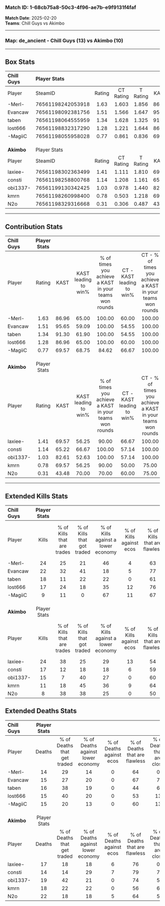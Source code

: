 ### Match ID: 1-68cb75a8-50c3-4f96-ae7b-e9f9131f4faf  
**Match Date**: 2025-02-20  
**Teams**: Chill Guys vs Akimbo  

---  

### **Map**: de_ancient - Chill Guys (13) vs Akimbo (10)  
---  

## Box Stats  

| **Chill Guys** | Player Stats      |        |           |          |       |       |       |         |        |      |     |
| :- | :- | :-: | :-: | :-: | :-: | :-: | :-: | :-: | :-: | :-: | :-: |
| Player         | SteamID           | Rating | CT Rating | T Rating | KAST  |  ADR  | Kills | Assists | Deaths | K/D  | HS% |
| -Merl-         | 76561198242053918 |  1.63  |   1.603   |  1.856   | 86.96 | 102.3 |  24   |    7    |   14   | 1.71 | 62  |
| Evancaw        | 76561198092381756 |  1.51  |   1.566   |  1.647   | 95.65 | 79.2  |  22   |    4    |   15   | 1.47 | 40  |
| taben          | 76561198064555959 |  1.34  |   1.628   |  1.325   | 91.30 | 84.7  |  18   |    9    |   16   | 1.13 | 44  |
| lost666        | 76561198832317290 |  1.28  |   1.221   |  1.644   | 86.96 | 83.4  |  17   |    7    |   15   | 1.13 | 88  |
| -MagiiC        | 76561198055958028 |  0.77  |   0.861   |  0.836   | 69.57 | 56.1  |   9   |    8    |   15   | 0.60 | 44  |
|                |                   |        |           |          |       |       |       |         |        |      |     |
|                |                   |        |           |          |       |       |       |         |        |      |     |
|                |                   |        |           |          |       |       |       |         |        |      |     |
| **Akimbo**     | Player Stats      |        |           |          |       |       |       |         |        |      |     |
| Player         | SteamID           | Rating | CT Rating | T Rating | KAST  |  ADR  | Kills | Assists | Deaths | K/D  | HS% |
| laxiee-        | 76561198302363499 |  1.41  |   1.111   |  1.810   | 69.57 | 101.1 |  24   |    1    |   17   | 1.41 | 54  |
| consti         | 76561198258800768 |  1.14  |   1.208   |  1.161   | 65.22 | 82.1  |  17   |    5    |   14   | 1.21 | 35  |
| obi1337-       | 76561199130342425 |  1.03  |   0.978   |  1.440   | 82.61 | 72.7  |  15   |    3    |   19   | 0.79 | 53  |
| kmrn           | 76561198260998400 |  0.78  |   0.503   |  1.218   | 69.57 | 59.5  |  11   |    6    |   18   | 0.61 | 81  |
| N2o            | 76561198329316668 |  0.31  |   0.306   |  0.487   | 43.48 | 41.7  |   8   |    1    |   22   | 0.36 | 50  |
---  

## Contribution Stats  

| **Chill Guys** | Player Stats |       |                      |                                                        |                           |                                                             |                          |                                                            |
| :- | :-: | :-: | :-: | :-: | :-: | :-: | :-: | :-: |
| Player         |    Rating    | KAST  | KAST leading to win% | % of times you achieve a KAST in your teams won rounds | CT - KAST leading to win% | CT - % of times you achieve a KAST in your teams won rounds | T - KAST leading to win% | T - % of times you achieve a KAST in your teams won rounds |
| -Merl-         |     1.63     | 86.96 |        65.00         |                         100.00                         |           60.00           |                           100.00                            |          70.00           |                           100.00                           |
| Evancaw        |     1.51     | 95.65 |        59.09         |                         100.00                         |           54.55           |                           100.00                            |          63.64           |                           100.00                           |
| taben          |     1.34     | 91.30 |        61.90         |                         100.00                         |           54.55           |                           100.00                            |          70.00           |                           100.00                           |
| lost666        |     1.28     | 86.96 |        65.00         |                         100.00                         |           60.00           |                           100.00                            |          70.00           |                           100.00                           |
| -MagiiC        |     0.77     | 69.57 |        68.75         |                         84.62                          |           66.67           |                           100.00                            |          71.43           |                           71.43                            |
|                |              |       |                      |                                                        |                           |                                                             |                          |                                                            |
|                |              |       |                      |                                                        |                           |                                                             |                          |                                                            |
|                |              |       |                      |                                                        |                           |                                                             |                          |                                                            |
| **Akimbo**     | Player Stats |       |                      |                                                        |                           |                                                             |                          |                                                            |
| Player         |    Rating    | KAST  | KAST leading to win% | % of times you achieve a KAST in your teams won rounds | CT - KAST leading to win% | CT - % of times you achieve a KAST in your teams won rounds | T - KAST leading to win% | T - % of times you achieve a KAST in your teams won rounds |
| laxiee-        |     1.41     | 69.57 |        56.25         |                         90.00                          |           66.67           |                           100.00                            |          50.00           |                           83.33                            |
| consti         |     1.14     | 65.22 |        66.67         |                         100.00                         |           57.14           |                           100.00                            |          75.00           |                           100.00                           |
| obi1337-       |     1.03     | 82.61 |        52.63         |                         100.00                         |           57.14           |                           100.00                            |          50.00           |                           100.00                           |
| kmrn           |     0.78     | 69.57 |        56.25         |                         90.00                          |           50.00           |                            75.00                            |          60.00           |                           100.00                           |
| N2o            |     0.31     | 43.48 |        70.00         |                         70.00                          |           60.00           |                            75.00                            |          80.00           |                           66.67                            |
---  

## Extended Kills Stats  

| **Chill Guys** | Player Stats |                            |                            |                                    |                         |                              |                                 |                                       |                    |           |
| :- | :-: | :-: | :-: | :-: | :-: | :-: | :-: | :-: | :-: | :-: |
| Player         |    Kills     | % of Kills that are trades | % of Kills that got traded | % of Kills against a lower economy | % of Kills against ecos | % of Kills that are flawless | % of Kills that are close duels | % of Kills that are assisted by flash | Pistol Round Kills | AWP Kills |
| -Merl-         |      24      |             25             |             21             |                 46                 |            4            |              63              |                8                |                  13                   |         0          |     1     |
| Evancaw        |      22      |             32             |             41             |                 18                 |            5            |              77              |                0                |                   0                   |         0          |     3     |
| taben          |      18      |             11             |             22             |                 22                 |            0            |              61              |                6                |                   0                   |         7          |     1     |
| lost666        |      17      |             24             |             18             |                 35                 |           12            |              76              |                0                |                   6                   |         0          |     4     |
| -MagiiC        |      9       |             11             |             0              |                 67                 |           11            |              67              |               11                |                   0                   |         0          |     1     |
|                |              |                            |                            |                                    |                         |                              |                                 |                                       |                    |           |
|                |              |                            |                            |                                    |                         |                              |                                 |                                       |                    |           |
|                |              |                            |                            |                                    |                         |                              |                                 |                                       |                    |           |
| **Akimbo**     | Player Stats |                            |                            |                                    |                         |                              |                                 |                                       |                    |           |
| Player         |    Kills     | % of Kills that are trades | % of Kills that got traded | % of Kills against a lower economy | % of Kills against ecos | % of Kills that are flawless | % of Kills that are close duels | % of Kills that are assisted by flash | Pistol Round Kills | AWP Kills |
| laxiee-        |      24      |             38             |             25             |                 29                 |           13            |              54              |               13                |                  13                   |         0          |     0     |
| consti         |      17      |             12             |             18             |                 18                 |            6            |              59              |                0                |                   0                   |         9          |     2     |
| obi1337-       |      15      |             7              |             40             |                 27                 |            0            |              60              |               20                |                   7                   |         0          |     0     |
| kmrn           |      11      |             18             |             45             |                 36                 |            9            |              64              |                0                |                   0                   |         0          |     1     |
| N2o            |      8       |             38             |             38             |                 25                 |            0            |              50              |                0                |                   0                   |         0          |     1     |
## Extended Deaths Stats  

| **Chill Guys** | Player Stats |                             |                                   |                          |                               |                            |                           |               |
| :- | :-: | :-: | :-: | :-: | :-: | :-: | :-: | :-: |
| Player         |    Deaths    | % of Deaths that get traded | % of Deaths against lower economy | % of Deaths against ecos | % of Deaths that are flawless | % of Deaths that are close | % of Deaths while blinded | Deaths to AWP |
| -Merl-         |      14      |             29              |                14                 |            0             |              64               |             0              |             0             |       2       |
| Evancaw        |      15      |             27              |                20                 |            0             |              67               |             7              |            13             |       1       |
| taben          |      16      |             38              |                19                 |            0             |              44               |             6              |             0             |       2       |
| lost666        |      15      |             40              |                20                 |            0             |              53               |             13             |             7             |       2       |
| -MagiiC        |      15      |             20              |                13                 |            0             |              60               |             13             |             7             |       2       |
|                |              |                             |                                   |                          |                               |                            |                           |               |
|                |              |                             |                                   |                          |                               |                            |                           |               |
|                |              |                             |                                   |                          |                               |                            |                           |               |
| **Akimbo**     | Player Stats |                             |                                   |                          |                               |                            |                           |               |
| Player         |    Deaths    | % of Deaths that get traded | % of Deaths against lower economy | % of Deaths against ecos | % of Deaths that are flawless | % of Deaths that are close | % of Deaths while blinded | Deaths to AWP |
| laxiee-        |      17      |             18              |                18                 |            6             |              76               |             0              |             0             |       1       |
| consti         |      14      |             14              |                29                 |            7             |              79               |             7              |             0             |       0       |
| obi1337-       |      19      |             42              |                21                 |            0             |              74               |             5              |             5             |       1       |
| kmrn           |      18      |             22              |                22                 |            0             |              56               |             6              |             6             |       2       |
| N2o            |      22      |             18              |                18                 |            5             |              64               |             5              |             9             |       3       |
